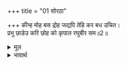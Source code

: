 +++
title = "01 सोरठा"

+++
कीन्ह मोह बस द्रोह जद्यपि तेहि कर बध उचित।  
प्रभु छाडेउ करि छोह को कृपाल रघुबीर सम॥2॥  

<details><summary>मूल</summary>

कीन्ह मोह बस द्रोह जद्यपि तेहि कर बध उचित।  
प्रभु छाडेउ करि छोह को कृपाल रघुबीर सम॥2॥  
</details>

<details><summary>भावार्थ</summary>

उसने मोहवश द्रोह किया था, इसलिए यद्यपि उसका वध ही उचित था, पर प्रभु ने कृपा करके उसे छोड दिया। श्री रामजी के समान कृपालु और कौन होगा?॥2॥  
</details>



